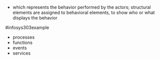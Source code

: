 - which represents the behavior performed by the actors; structural elements are assigned to behavioral elements, to show who or what displays the behavior

#infosys303example 
- processes
- functions
- events
- services